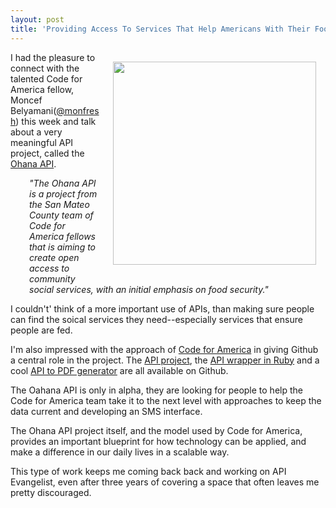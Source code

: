 ```yaml
---
layout: post
title: 'Providing Access To Services That Help Americans With Their Food Security Using APIs'
---
```

<p><img style="padding: 15px;" src="https://s3.amazonaws.com/kinlane-productions/code-for-america/the-ohana-api.png" alt="" width="325" align="right" /></p>
<p>I had the pleasure to connect with the talented Code for America fellow, Moncef Belyamani(<a href="https://twitter.com/monfresh">@monfresh</a>)&nbsp;this week and talk about a very meaningful API project, called the <a title="The Ohana API" href="http://ohanapi.org/">Ohana API</a>.</p>
<p style="padding-left: 30px;"><em>"The Ohana API is a project from the San Mateo County team of Code for America fellows that is aiming to create open access to community social services, with an initial emphasis on food security."</em></p>
<p>I couldn't' think of a more important use of APIs, than making sure people can find the soical services they need--especially services that ensure people are fed.</p>
<p>I'm also impressed with the approach of <a href="http://www.codeforamerica.org/&lrm;">Code for America</a> in giving Github a central role in the project. The <a href="https://github.com/codeforamerica/ohana-api/">API project</a>, the <a href="https://github.com/codeforamerica/ohanakapa-ruby/">API wrapper in Ruby</a> and a cool <a href="https://github.com/codeforamerica/ohana-pdf/">API to PDF generator</a> are all available on Github.</p>
<p>The Oahana API is only in alpha, they are looking for people to help the Code for America team take it to the next level with approaches to keep the data current and developing an SMS interface.</p>
<p>The Ohana API project itself, and the model used by Code for America, provides an important blueprint for how technology can be applied, and make a difference in our daily lives in a scalable way.</p>
<p>This type of work keeps me coming back back and working on API Evangelist, even after three years of covering a space that often leaves me pretty discouraged.</p>